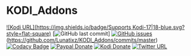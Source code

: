 # KODI_Addons

[![Kodi URL](https://img.shields.io/badge/Supports Kodi-17|18-blue.svg?style=flat-square)](https://kodi.tv/download)
[![GitHub last commit](https://img.shields.io/github/last-commit/Lunatixz/KODI_Addons.svg?style=flat-square)]
[![GitHub issues](https://img.shields.io/github/issues/Lunatixz/KODI_Addons.svg?style=flat-square)](https://github.com/Lunatixz/KODI_Addons/issues)
(https://github.com/Lunatixz/KODI_Addons/commits/master)
[![Codacy Badge](https://api.codacy.com/project/badge/Grade/efcc007bd689449f8cf89569ac6a311b?style=flat-square)](https://www.codacy.com/app/Lunatixz/KODI_Addon/dashboard)
[![Paypal Donate](https://img.shields.io/badge/Donate-Lunatixz-blue.svg?style=flat-square)](https://paypal.me/Lunatixz)
[![Kodi Donate](https://img.shields.io/badge/Donate-Kodi-cyan.svg?style=flat-square)](https://kodi.tv/contribute/donate)
[![Twitter URL](https://img.shields.io/badge/Twitter-@PseudoTV_Live-blue.svg?style=flat-square)](https://twitter.com/PseudoTV_Live)
